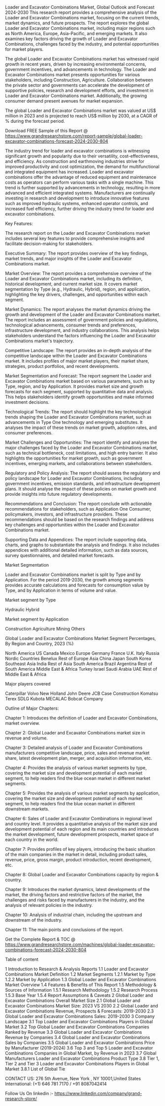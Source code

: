 Loader and Excavator Combinations Market, Global Outlook and Forecast 2024-2030
This research report provides a comprehensive analysis of the Loader and Excavator Combinations market, focusing on the current trends, market dynamics, and future prospects. The report explores the global Loader and Excavator Combinations market, including major regions such as North America, Europe, Asia-Pacific, and emerging markets. It also examines key factors driving the growth of Loader and Excavator Combinations, challenges faced by the industry, and potential opportunities for market players.

The global Loader and Excavator Combinations market has witnessed rapid growth in recent years, driven by increasing environmental concerns, government incentives, and advancements in technology. The Loader and Excavator Combinations market presents opportunities for various stakeholders, including Construction, Agriculture. Collaboration between the private sector and governments can accelerate the development of supportive policies, research and development efforts, and investment in Loader and Excavator Combinations market. Additionally, the growing consumer demand present avenues for market expansion.

The global Loader and Excavator Combinations market was valued at US$ million in 2023 and is projected to reach US$ million by 2030, at a CAGR of % during the forecast period.

Download FREE Sample of this Report @ https://www.grandresearchstore.com/report-sample/global-loader-excavator-combinations-forecast-2024-2030-804


The industry trend for loader and excavator combinations is witnessing significant growth and popularity due to their versatility, cost-effectiveness, and efficiency. As construction and earthmoving industries strive for improved productivity and cost optimization, the demand for multifunctional and integrated equipment has increased. Loader and excavator combinations offer the advantage of reduced equipment and maintenance costs as operators can perform various tasks with a single machine. This trend is further supported by advancements in technology, resulting in more advanced and efficient integrated systems. Manufacturers are continually investing in research and development to introduce innovative features such as improved hydraulic systems, enhanced operator controls, and increased fuel efficiency, further driving the industry trend for loader and excavator combinations.

Key Features:

The research report on the Loader and Excavator Combinations market includes several key features to provide comprehensive insights and facilitate decision-making for stakeholders.

Executive Summary: The report provides overview of the key findings, market trends, and major insights of the Loader and Excavator Combinations market.

Market Overview: The report provides a comprehensive overview of the Loader and Excavator Combinations market, including its definition, historical development, and current market size. It covers market segmentation by Type (e.g., Hydraulic, Hybrid), region, and application, highlighting the key drivers, challenges, and opportunities within each segment.

Market Dynamics: The report analyses the market dynamics driving the growth and development of the Loader and Excavator Combinations market. The report includes an assessment of government policies and regulations, technological advancements, consumer trends and preferences, infrastructure development, and industry collaborations. This analysis helps stakeholders understand the factors influencing the Loader and Excavator Combinations market's trajectory.

Competitive Landscape: The report provides an in-depth analysis of the competitive landscape within the Loader and Excavator Combinations market. It includes profiles of major market players, their market share, strategies, product portfolios, and recent developments.

Market Segmentation and Forecast: The report segment the Loader and Excavator Combinations market based on various parameters, such as by Type, region, and by Application. It provides market size and growth forecasts for each segment, supported by quantitative data and analysis. This helps stakeholders identify growth opportunities and make informed investment decisions.

Technological Trends: The report should highlight the key technological trends shaping the Loader and Excavator Combinations market, such as advancements in Type One technology and emerging substitutes. It analyses the impact of these trends on market growth, adoption rates, and consumer preferences.

Market Challenges and Opportunities: The report identify and analyses the major challenges faced by the Loader and Excavator Combinations market, such as technical bottleneck, cost limitations, and high entry barrier. It also highlights the opportunities for market growth, such as government incentives, emerging markets, and collaborations between stakeholders.

Regulatory and Policy Analysis: The report should assess the regulatory and policy landscape for Loader and Excavator Combinations, including government incentives, emission standards, and infrastructure development plans. It should analyse the impact of these policies on market growth and provide insights into future regulatory developments.

Recommendations and Conclusion: The report conclude with actionable recommendations for stakeholders, such as Application One Consumer, policymakers, investors, and infrastructure providers. These recommendations should be based on the research findings and address key challenges and opportunities within the Loader and Excavator Combinations market.

Supporting Data and Appendices: The report include supporting data, charts, and graphs to substantiate the analysis and findings. It also includes appendices with additional detailed information, such as data sources, survey questionnaires, and detailed market forecasts.

Market Segmentation

Loader and Excavator Combinations market is split by Type and by Application. For the period 2019-2030, the growth among segments provides accurate calculations and forecasts for consumption value by Type, and by Application in terms of volume and value.



Market segment by Type



Hydraulic
Hybrid


Market segment by Application



Construction
Agriculture
Mining
Others


Global Loader and Excavator Combinations Market Segment Percentages, By Region and Country, 2023 (%)



North America
US
Canada
Mexico
Europe
Germany
France
U.K.
Italy
Russia
Nordic Countries
Benelux
Rest of Europe
Asia
China
Japan
South Korea
Southeast Asia
India
Rest of Asia
South America
Brazil
Argentina
Rest of South America
Middle East & Africa
Turkey
Israel
Saudi Arabia
UAE
Rest of Middle East & Africa


Major players covered



Caterpillar
Volvo
New Holland
John Deere
JCB
Case Construction
Komatsu
Terex
SDLG
Kubota
MECALAC
Bobcat Company


Outline of Major Chapters:

Chapter 1: Introduces the definition of Loader and Excavator Combinations, market overview.

Chapter 2: Global Loader and Excavator Combinations market size in revenue and volume.

Chapter 3: Detailed analysis of Loader and Excavator Combinations manufacturers competitive landscape, price, sales and revenue market share, latest development plan, merger, and acquisition information, etc.

Chapter 4: Provides the analysis of various market segments by type, covering the market size and development potential of each market segment, to help readers find the blue ocean market in different market segments.

Chapter 5: Provides the analysis of various market segments by application, covering the market size and development potential of each market segment, to help readers find the blue ocean market in different downstream markets.

Chapter 6: Sales of Loader and Excavator Combinations in regional level and country level. It provides a quantitative analysis of the market size and development potential of each region and its main countries and introduces the market development, future development prospects, market space of each country in the world.

Chapter 7: Provides profiles of key players, introducing the basic situation of the main companies in the market in detail, including product sales, revenue, price, gross margin, product introduction, recent development, etc.

Chapter 8: Global Loader and Excavator Combinations capacity by region & country.

Chapter 9: Introduces the market dynamics, latest developments of the market, the driving factors and restrictive factors of the market, the challenges and risks faced by manufacturers in the industry, and the analysis of relevant policies in the industry.

Chapter 10: Analysis of industrial chain, including the upstream and downstream of the industry.

Chapter 11: The main points and conclusions of the report.

Get the Complete Report & TOC @ https://www.grandresearchstore.com/machines/global-loader-excavator-combinations-forecast-2024-2030-804

Table of content

1 Introduction to Research & Analysis Reports
1.1 Loader and Excavator Combinations Market Definition
1.2 Market Segments
1.2.1 Market by Type
1.2.2 Market by Application
1.3 Global Loader and Excavator Combinations Market Overview
1.4 Features & Benefits of This Report
1.5 Methodology & Sources of Information
1.5.1 Research Methodology
1.5.2 Research Process
1.5.3 Base Year
1.5.4 Report Assumptions & Caveats
2 Global Loader and Excavator Combinations Overall Market Size
2.1 Global Loader and Excavator Combinations Market Size: 2023 VS 2030
2.2 Global Loader and Excavator Combinations Revenue, Prospects & Forecasts: 2019-2030
2.3 Global Loader and Excavator Combinations Sales: 2019-2030
3 Company Landscape
3.1 Top Loader and Excavator Combinations Players in Global Market
3.2 Top Global Loader and Excavator Combinations Companies Ranked by Revenue
3.3 Global Loader and Excavator Combinations Revenue by Companies
3.4 Global Loader and Excavator Combinations Sales by Companies
3.5 Global Loader and Excavator Combinations Price by Manufacturer (2019-2024)
3.6 Top 3 and Top 5 Loader and Excavator Combinations Companies in Global Market, by Revenue in 2023
3.7 Global Manufacturers Loader and Excavator Combinations Product Type
3.8 Tier 1, Tier 2 and Tier 3 Loader and Excavator Combinations Players in Global Market
3.8.1 List of Global Tie

CONTACT US:
276 5th Avenue, New York , NY 10001,United States
International: (+1) 646 781 7170 / +91 8087042414

Follow Us On linkedin :- https://www.linkedin.com/company/grand-research-store/


